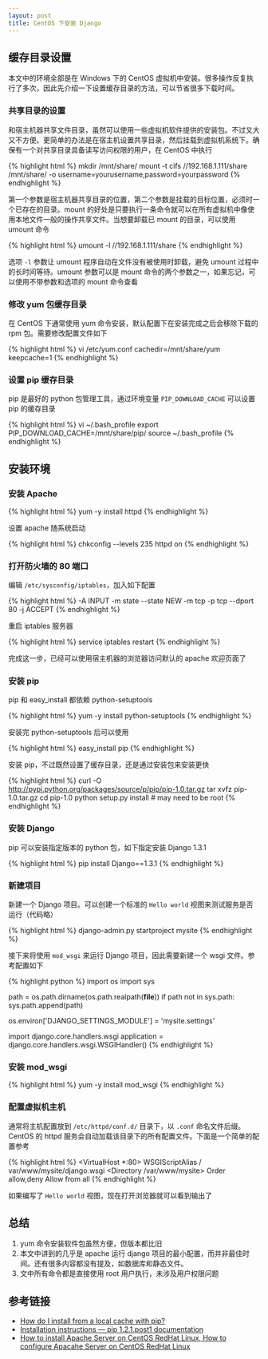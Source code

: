 ```yaml
---
layout: post
title: CentOS 下安装 Django
---
```


缓存目录设置
------------

本文中的环境全部是在 Windows 下的 CentOS 虚拟机中安装。很多操作反复执行了多次，因此先介绍一下设置缓存目录的方法，可以节省很多下载时间。

### 共享目录的设置

和宿主机器共享文件目录，虽然可以使用一些虚拟机软件提供的安装包。不过又大又不方便。更简单的办法是在宿主机设置共享目录，然后挂载到虚拟机系统下。确保有一个对共享目录具备读写访问权限的用户，在 CentOS 中执行 

{% highlight html %}
  mkdir /mnt/share/
  mount -t cifs //192.168.1.111/share /mnt/share/ -o username=yourusername,password=yourpassword
{% endhighlight %}

第一个参数是宿主机器共享目录的位置，第二个参数是挂载的目标位置，必须时一个已存在的目录。mount 的好处是只要执行一条命令就可以在所有虚拟机中像使用本地文件一般的操作共享文件。当想要卸载已 mount 的目录，可以使用 umount 命令

{% highlight html %}
  umount -l //192.168.1.111/share
{% endhighlight %}

选项 `-l` 参数让 umount 程序自动在文件没有被使用时卸载，避免 umount 过程中的长时间等待。umount 参数可以是 mount 命令的两个参数之一，如果忘记，可以使用不带参数和选项的 mount 命令查看


### 修改 yum 包缓存目录

在 CentOS 下通常使用 yum 命令安装，默认配置下在安装完成之后会移除下载的 rpm 包。需要修改配置文件如下

{% highlight html %}
  vi /etc/yum.conf
  cachedir=/mnt/share/yum
  keepcache=1
{% endhighlight %}

### 设置 pip 缓存目录

pip 是最好的 python 包管理工具，通过环境变量 `PIP_DOWNLOAD_CACHE` 可以设置 pip 的缓存目录

{% highlight html %}
  vi ~/.bash_profile
  export PIP_DOWNLOAD_CACHE=/mnt/share/pip/
  source ~/.bash_profile
{% endhighlight %}

安装环境
--------

### 安装 Apache

{% highlight html %}
  yum -y install httpd
{% endhighlight %}

设置 apache 随系统启动

{% highlight html %}
  chkconfig --levels 235 httpd on
{% endhighlight %}

### 打开防火墙的 80 端口

编辑 `/etc/sysconfig/iptables`，加入如下配置

{% highlight html %}
  -A INPUT -m state --state NEW -m tcp -p tcp --dport 80 -j ACCEPT
{% endhighlight %}

重启 iptables 服务器

{% highlight html %}
  service iptables restart
{% endhighlight %}

完成这一步，已经可以使用宿主机器的浏览器访问默认的 apache 欢迎页面了

### 安装 pip

pip 和 easy_install 都依赖 python-setuptools

{% highlight html %}
  yum -y install python-setuptools 
{% endhighlight %}

安装完 python-setuptools 后可以使用 

{% highlight html %}
  easy_install pip
{% endhighlight %}

安装 pip，不过既然设置了缓存目录，还是通过安装包来安装更快

{% highlight html %}
  curl -O http://pypi.python.org/packages/source/p/pip/pip-1.0.tar.gz
  tar xvfz pip-1.0.tar.gz
  cd pip-1.0
  python setup.py install # may need to be root
{% endhighlight %}

### 安装 Django

pip 可以安装指定版本的 python 包，如下指定安装 Django 1.3.1

{% highlight html %}
  pip install Django==1.3.1
{% endhighlight %}

### 新建项目

新建一个 Django 项目。可以创建一个标准的 `Hello world` 视图来测试服务是否运行（代码略）

{% highlight html %}
  django-admin.py startproject mysite
{% endhighlight %}

接下来将使用 `mod_wsgi` 来运行 Django 项目，因此需要新建一个 wsgi 文件。参考配置如下

{% highlight python %}
  import os
  import sys

  path = os.path.dirname(os.path.realpath(__file__))
  if path not in sys.path:
      sys.path.append(path)

  os.environ['DJANGO_SETTINGS_MODULE'] = 'mysite.settings'

  import django.core.handlers.wsgi
  application = django.core.handlers.wsgi.WSGIHandler()
{% endhighlight %}


### 安装 mod\_wsgi

{% highlight html %}
  yum -y install mod_wsgi
{% endhighlight %}

### 配置虚拟机主机

通常将主机配置放到 `/etc/httpd/conf.d/` 目录下，以 `.conf` 命名文件后缀。CentOS 的 httpd 服务会自动加载该目录下的所有配置文件。下面是一个简单的配置参考

{% highlight html %}
  <VirtualHost *:80>
      WSGIScriptAlias / var/www/mysite/django.wsgi
      <Directory /var/www/mysite>
          Order allow,deny
          Allow from all
      </Directory>
  </VirtualHost>
{% endhighlight %}

如果编写了 `Hello world` 视图，现在打开浏览器就可以看到输出了


总结
----

1. yum 命令安装软件包虽然方便，但版本都比旧
2. 本文中讲到的几乎是 apache 运行 django 项目的最小配置，而并非最佳时间。还有很多内容都没有提及，如数据库和静态文件。
3. 文中所有命令都是直接使用 root 用户执行，未涉及用户权限问题


参考链接
--------

- [How do I install from a local cache with pip?](http://stackoverflow.com/questions/4806448/how-do-i-install-from-a-local-cache-with-pip)
- [Installation instructions &mdash; pip 1.2.1.post1 documentation](http://www.pip-installer.org/en/latest/installing.html)
- [How to install Apache Server on CentOS RedHat Linux, How to configure Apacahe Server on CentOS RedHat Linux](http://dev.antoinesolutions.com/apache-server)
